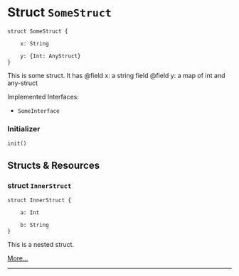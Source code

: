 # Struct `SomeStruct`

```cadence
struct SomeStruct {

    x: String

    y: {Int: AnyStruct}
}
```

This is some struct. It has
@field x: a string field
@field y: a map of int and any-struct

Implemented Interfaces:
  - `SomeInterface`


### Initializer

```cadence
init()
```


## Structs & Resources

### struct `InnerStruct`

```cadence
struct InnerStruct {

    a: Int

    b: String
}
```
This is a nested struct.

[More...](SomeStruct_InnerStruct.md)

---
